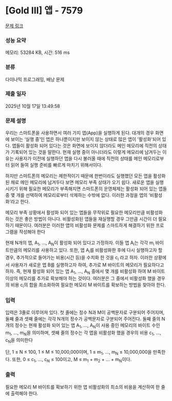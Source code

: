 # [Gold III] 앱 - 7579 

[문제 링크](https://www.acmicpc.net/problem/7579) 

### 성능 요약

메모리: 53284 KB, 시간: 516 ms

### 분류

다이나믹 프로그래밍, 배낭 문제

### 제출 일자

2025년 10월 17일 13:49:58

### 문제 설명

<p>우리는 스마트폰을 사용하면서 여러 가지 앱(App)을 실행하게 된다. 대개의 경우 화면에 보이는 ‘실행 중’인 앱은 하나뿐이지만 보이지 않는 상태로 많은 앱이 '활성화'되어 있다. 앱들이 활성화 되어 있다는 것은 화면에 보이지 않더라도 메인 메모리에 직전의 상태가 기록되어 있는 것을 말한다. 현재 실행 중이 아니더라도 이렇게 메모리에 남겨두는 이유는 사용자가 이전에 실행하던 앱을 다시 불러올 때에 직전의 상태를 메인 메모리로부터 읽어 들여 실행 준비를 빠르게 마치기 위해서이다.</p>

<p>하지만 스마트폰의 메모리는 제한적이기 때문에 한번이라도 실행했던 모든 앱을 활성화된 채로 메인 메모리에 남겨두다 보면 메모리 부족 상태가 오기 쉽다. 새로운 앱을 실행시키기 위해 필요한 메모리가 부족해지면 스마트폰의 운영체제는 활성화 되어 있는 앱들 중 몇 개를 선택하여 메모리로부터 삭제하는 수밖에 없다. 이러한 과정을 앱의 ‘비활성화’라고 한다.</p>

<p>메모리 부족 상황에서 활성화 되어 있는 앱들을 무작위로 필요한 메모리만큼 비활성화 하는 것은 좋은 방법이 아니다. 비활성화된 앱들을 재실행할 경우 그만큼 시간이 더 필요하기 때문이다. 여러분은 이러한 앱의 비활성화 문제를 스마트하게 해결하기 위한 프로그램을 작성해야 한다</p>

<p>현재 N개의 앱, A<sub>1</sub>, ..., A<sub>N</sub>이 활성화 되어 있다고 가정하자. 이들 앱 A<sub>i</sub>는 각각 m<sub>i</sub> 바이트만큼의 메모리를 사용하고 있다. 또한, 앱 A<sub>i</sub>를 비활성화한 후에 다시 실행하고자 할 경우, 추가적으로 들어가는 비용(시간 등)을 수치화 한 것을 c<sub>i</sub> 라고 하자. 이러한 상황에서 사용자가 새로운 앱 B를 실행하고자 하여, 추가로 M 바이트의 메모리가 필요하다고 하자. 즉, 현재 활성화 되어 있는 앱 A<sub>1</sub>, ..., A<sub>N</sub> 중에서 몇 개를 비활성화 하여 M 바이트 이상의 메모리를 추가로 확보해야 하는 것이다. 여러분은 그 중에서 비활성화 했을 경우의 비용 c<sub>i</sub>의 합을 최소화하여 필요한 메모리 M 바이트를 확보하는 방법을 찾아야 한다.</p>

### 입력 

 <p>입력은 3줄로 이루어져 있다. 첫 줄에는 정수 N과 M이 공백문자로 구분되어 주어지며, 둘째 줄과 셋째 줄에는 각각 N개의 정수가 공백문자로 구분되어 주어진다. 둘째 줄의 N개의 정수는 현재 활성화 되어 있는 앱 A<sub>1</sub>, ..., A<sub>N</sub>이 사용 중인 메모리의 바이트 수인 m<sub>1</sub>, ..., m<sub>N</sub>을 의미하며, 셋째 줄의 정수는 각 앱을 비활성화 했을 경우의 비용 c<sub>1</sub>, ..., c<sub>N</sub>을 의미한다</p>

<p>단, 1 ≤ N ≤ 100, 1 ≤ M ≤ 10,000,000이며, 1 ≤ m<sub>1</sub>, ..., m<sub>N</sub> ≤ 10,000,000을 만족한다. 또한, 0 ≤ c<sub>1</sub>, ..., c<sub>N</sub> ≤ 100이고, M ≤ m<sub>1</sub> + m<sub>2</sub> + ... + m<sub>N</sub>이다.</p>

### 출력 

 <p>필요한 메모리 M 바이트를 확보하기 위한 앱 비활성화의 최소의 비용을 계산하여 한 줄에 출력해야 한다. </p>

